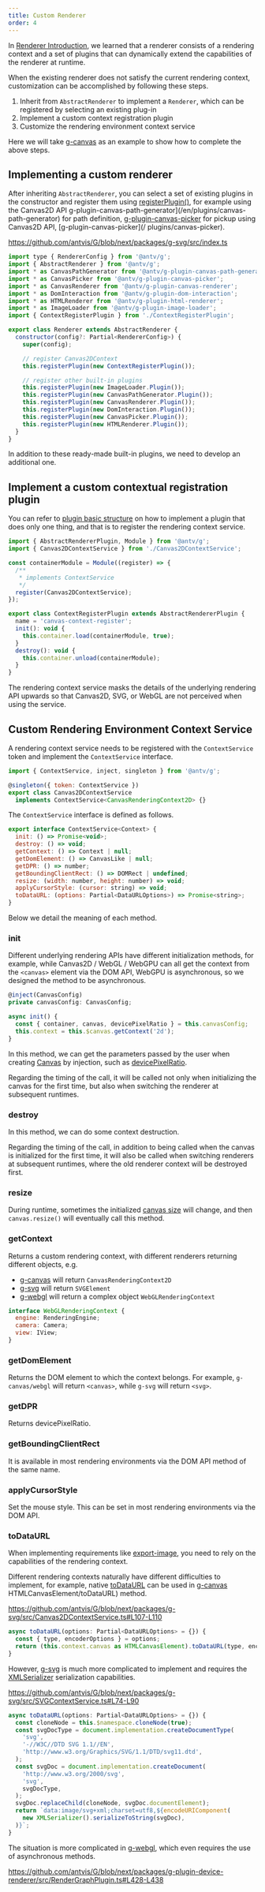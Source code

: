 ```yaml
---
title: Custom Renderer
order: 4
---
```


In [Renderer Introduction](/en/api/renderer/intro), we learned that a renderer consists of a rendering context and a set of plugins that can dynamically extend the capabilities of the renderer at runtime.

When the existing renderer does not satisfy the current rendering context, customization can be accomplished by following these steps.

1. Inherit from `AbstractRenderer` to implement a `Renderer`, which can be registered by selecting an existing plug-in
2. Implement a custom context registration plugin
3. Customize the rendering environment context service

Here we will take [g-canvas](/en/api/renderer/canvas) as an example to show how to complete the above steps.

## Implementing a custom renderer

After inheriting `AbstractRenderer`, you can select a set of existing plugins in the constructor and register them using [registerPlugin()](/en/api/renderer/intro#registerplugin), for example using the Canvas2D API g-plugin-canvas-path-generator](/en/plugins/canvas-path-generator) for path definition, [g-plugin-canvas-picker](/en/plugins/canvas-path-generator) for pickup using Canvas2D API, [g-plugin-canvas-picker](/ plugins/canvas-picker).

<https://github.com/antvis/G/blob/next/packages/g-svg/src/index.ts>

```js
import type { RendererConfig } from '@antv/g';
import { AbstractRenderer } from '@antv/g';
import * as CanvasPathGenerator from '@antv/g-plugin-canvas-path-generator';
import * as CanvasPicker from '@antv/g-plugin-canvas-picker';
import * as CanvasRenderer from '@antv/g-plugin-canvas-renderer';
import * as DomInteraction from '@antv/g-plugin-dom-interaction';
import * as HTMLRenderer from '@antv/g-plugin-html-renderer';
import * as ImageLoader from '@antv/g-plugin-image-loader';
import { ContextRegisterPlugin } from './ContextRegisterPlugin';

export class Renderer extends AbstractRenderer {
  constructor(config?: Partial<RendererConfig>) {
    super(config);

    // register Canvas2DContext
    this.registerPlugin(new ContextRegisterPlugin());

    // register other built-in plugins
    this.registerPlugin(new ImageLoader.Plugin());
    this.registerPlugin(new CanvasPathGenerator.Plugin());
    this.registerPlugin(new CanvasRenderer.Plugin());
    this.registerPlugin(new DomInteraction.Plugin());
    this.registerPlugin(new CanvasPicker.Plugin());
    this.registerPlugin(new HTMLRenderer.Plugin());
  }
}
```

In addition to these ready-made built-in plugins, we need to develop an additional one.

## Implement a custom contextual registration plugin

You can refer to [plugin basic structure](/en/plugins/intro#basic-structure) on how to implement a plugin that does only one thing, and that is to register the rendering context service.

```js
import { AbstractRendererPlugin, Module } from '@antv/g';
import { Canvas2DContextService } from './Canvas2DContextService';

const containerModule = Module((register) => {
  /**
   * implements ContextService
   */
  register(Canvas2DContextService);
});

export class ContextRegisterPlugin extends AbstractRendererPlugin {
  name = 'canvas-context-register';
  init(): void {
    this.container.load(containerModule, true);
  }
  destroy(): void {
    this.container.unload(containerModule);
  }
}
```

The rendering context service masks the details of the underlying rendering API upwards so that Canvas2D, SVG, or WebGL are not perceived when using the service.

## Custom Rendering Environment Context Service

A rendering context service needs to be registered with the `ContextService` token and implement the `ContextService` interface.

```js
import { ContextService, inject, singleton } from '@antv/g';

@singleton({ token: ContextService })
export class Canvas2DContextService
  implements ContextService<CanvasRenderingContext2D> {}
```

The `ContextService` interface is defined as follows.

```js
export interface ContextService<Context> {
  init: () => Promise<void>;
  destroy: () => void;
  getContext: () => Context | null;
  getDomElement: () => CanvasLike | null;
  getDPR: () => number;
  getBoundingClientRect: () => DOMRect | undefined;
  resize: (width: number, height: number) => void;
  applyCursorStyle: (cursor: string) => void;
  toDataURL: (options: Partial<DataURLOptions>) => Promise<string>;
}
```

Below we detail the meaning of each method.

### init

Different underlying rendering APIs have different initialization methods, for example, while Canvas2D / WebGL / WebGPU can all get the context from the `<canvas>` element via the DOM API, WebGPU is asynchronous, so we designed the method to be asynchronous.

```js
@inject(CanvasConfig)
private canvasConfig: CanvasConfig;

async init() {
  const { container, canvas, devicePixelRatio } = this.canvasConfig;
  this.context = this.$canvas.getContext('2d');
}
```

In this method, we can get the parameters passed by the user when creating [Canvas](/en/api/renderer/canvas) by injection, such as [devicePixelRatio](/en/api/canvas/options#devicepixelratio).

Regarding the timing of the call, it will be called not only when initializing the canvas for the first time, but also when switching the renderer at subsequent runtimes.

### destroy

In this method, we can do some context destruction.

Regarding the timing of the call, in addition to being called when the canvas is initialized for the first time, it will also be called when switching renderers at subsequent runtimes, where the old renderer context will be destroyed first.

### resize

During runtime, sometimes the initialized [canvas size](/en/api/canvas/options#width--height) will change, and then `canvas.resize()` will eventually call this method.

### getContext

Returns a custom rendering context, with different renderers returning different objects, e.g.

- [g-canvas](/en/api/renderer/canvas) will return `CanvasRenderingContext2D`
- [g-svg](/en/api/renderer/svg) will return `SVGElement`
- [g-webgl](/en/api/renderer/webgl) will return a complex object `WebGLRenderingContext`

```js
interface WebGLRenderingContext {
  engine: RenderingEngine;
  camera: Camera;
  view: IView;
}
```

### getDomElement

Returns the DOM element to which the context belongs. For example, `g-canvas/webgl` will return `<canvas>`, while `g-svg` will return `<svg>`.

### getDPR

Returns devicePixelRatio.

### getBoundingClientRect

It is available in most rendering environments via the DOM API method of the same name.

### applyCursorStyle

Set the mouse style. This can be set in most rendering environments via the DOM API.

### toDataURL

When implementing requirements like [export-image](/en/guide/advanced-topics/image-exporter), you need to rely on the capabilities of the rendering context.

Different rendering contexts naturally have different difficulties to implement, for example, native [toDataURL](https://developer.mozilla.org/zh-CN/Web/API/) can be used in [g-canvas](/en/api/renderer/canvas) HTMLCanvasElement/toDataURL) method.

<https://github.com/antvis/G/blob/next/packages/g-svg/src/Canvas2DContextService.ts#L107-L110>

```js
async toDataURL(options: Partial<DataURLOptions> = {}) {
  const { type, encoderOptions } = options;
  return (this.context.canvas as HTMLCanvasElement).toDataURL(type, encoderOptions);
}
```

However, [g-svg](/en/api/renderer/svg) is much more complicated to implement and requires the [XMLSerializer](https://developer.mozilla.org/zh-CN/Web/API/XMLSerializer) serialization capabilities.

<https://github.com/antvis/G/blob/next/packages/g-svg/src/SVGContextService.ts#L74-L90>

```js
async toDataURL(options: Partial<DataURLOptions> = {}) {
  const cloneNode = this.$namespace.cloneNode(true);
  const svgDocType = document.implementation.createDocumentType(
    'svg',
    '-//W3C//DTD SVG 1.1//EN',
    'http://www.w3.org/Graphics/SVG/1.1/DTD/svg11.dtd',
  );
  const svgDoc = document.implementation.createDocument(
    'http://www.w3.org/2000/svg',
    'svg',
    svgDocType,
  );
  svgDoc.replaceChild(cloneNode, svgDoc.documentElement);
  return `data:image/svg+xml;charset=utf8,${encodeURIComponent(
    new XMLSerializer().serializeToString(svgDoc),
  )}`;
}
```

The situation is more complicated in [g-webgl](/en/api/renderer/webgl), which even requires the use of asynchronous methods.

<https://github.com/antvis/G/blob/next/packages/g-plugin-device-renderer/src/RenderGraphPlugin.ts#L428-L438>
